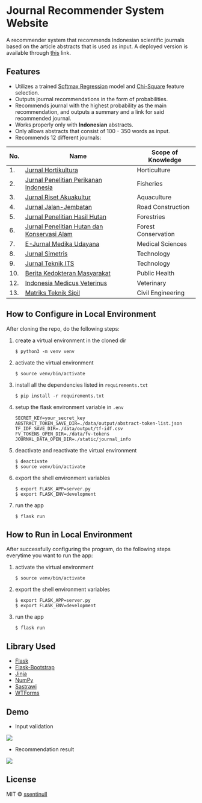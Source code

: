 # Journal Recommender System Website

A recommender system that recommends Indonesian scientific journals based on the article abstracts that is used as input. A deployed version is available through [this](https://sistem-rekomendasi-jurnal.herokuapp.com/) link. 

## Features

- Utilizes a trained [Softmax Regression](https://github.com/ssentinull/softmax-regression-module) model and [Chi-Square](https://github.com/ssentinull/chi-square-module) feature selection.
- Outputs journal recommendations in the form of probabilities.
- Recommends journal with the highest probability as the main recommendation, and outputs a summary and a link for said recommended journal.
- Works properly only with **Indonesian** abstracts.
- Only allows abstracts that consist of 100 - 350 words as input.
- Recommends 12 different journals:

| No. | Name | Scope of Knowledge |
| -------- | ---------- | -------- 
| 1. | [Jurnal Hortikultura](http://ejurnal.litbang.pertanian.go.id/index.php/jhort) | Horticulture |
| 2. | [Jurnal Penelitian Perikanan Indonesia](http://ejournal-balitbang.kkp.go.id/index.php/jppi) | Fisheries | 
| 3. | [Jurnal Riset Akuakultur](http://ejournal-balitbang.kkp.go.id/index.php/jra) | Aquaculture |
| 4. | [Jurnal Jalan-Jembatan](http://jurnal.pusjatan.pu.go.id/index.php/jurnaljalanjembatan) | Road Construction |
| 5. | [Jurnal Penelitian Hasil Hutan](http://ejournal.forda-mof.org/ejournal-litbang/index.php/JPHH/index) | Forestries | 
| 6. | [Jurnal Penelitian Hutan dan Konservasi Alam](http://ejournal.forda-mof.org/ejournal-litbang/index.php/JPHKA) | Forest Conservation | 
| 7. | [E-Jurnal Medika Udayana](https://ojs.unud.ac.id/index.php/eum) | Medical Sciences | 
| 8. | [Jurnal Simetris](https://jurnal.umk.ac.id/index.php/simet) | Technology |
| 9. | [Jurnal Teknik ITS](http://ejurnal.its.ac.id/index.php/teknik) | Technology |
| 10. | [Berita Kedokteran Masyarakat](https://jurnal.ugm.ac.id/bkm) | Public Health |
| 12. | [Indonesia Medicus Veterinus](https://ojs.unud.ac.id/index.php/imv/index) | Veterinary |
| 13. | [Matriks Teknik Sipil](https://jurnal.uns.ac.id/matriks) | Civil Engineering | 

## How to Configure in Local Environment

After cloning the repo, do the following steps:

1. create a virtual environment in the cloned dir

    ````shell
    $ python3 -m venv venv
    ````

2. activate the virtual environment

    ````shell
    $ source venv/bin/activate
    ````

3. install all the dependencies listed in `requirements.txt`

    ````shell
    $ pip install -r requirements.txt
    ````

4. setup the flask environment variable in `.env`

    ````env
    SECRET_KEY=your_secret_key
    ABSTRACT_TOKEN_SAVE_DIR=./data/output/abstract-token-list.json
    TF_IDF_SAVE_DIR=./data/output/tf-idf.csv
    FV_TOKENS_OPEN_DIR=./data/fv-tokens
    JOURNAL_DATA_OPEN_DIR=./static/journal_info
    ````

5. deactivate and reactivate the virtual environment

    ````shell
    $ deactivate
    $ source venv/bin/activate
    ````

6. export the shell environment variables

    ````shell
    $ export FLASK_APP=server.py
    $ export FLASK_ENV=development
    ````

7. run the app

    ````shell
    $ flask run
    ````

## How to Run in Local Environment

After successfully configuring the program, do the following steps everytime you want to run the app:

1. activate the virtual environment

    ````shell
    $ source venv/bin/activate
    ````

2. export the shell environment variables

    ````shell
    $ export FLASK_APP=server.py
    $ export FLASK_ENV=development
    ````

3. run the app

    ````shell
    $ flask run
    ````

## Library Used

- [Flask](https://flask.palletsprojects.com/en/1.1.x/)
- [Flask-Bootstrap](https://pythonhosted.org/Flask-Bootstrap/)
- [Jinja](https://jinja.palletsprojects.com/en/2.11.x/)
- [NumPy](https://numpy.org/)
- [Sastrawi](https://pypi.org/project/Sastrawi/)
- [WTForms](https://wtforms.readthedocs.io/en/2.3.x/)

## Demo

- Input validation

![](https://media.giphy.com/media/J3SLW8RvR55zMea4h1/giphy.gif)

- Recommendation result

![](https://media.giphy.com/media/daJ6Z7uG5e8Four7Mj/giphy.gif)

## License

MIT © [ssentinull](https://github.com/ssentinull)